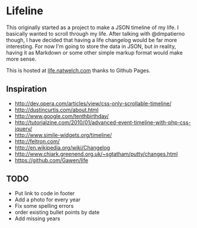 # Lifeline

This originally started as a project to make a JSON timeline of my life. I basically wanted to scroll through my life. After talking with @dmpatierno though, I have decided that having a life changelog would be far more interesting. For now I'm going to store the data in JSON, but in reality, having it as Markdown or some other simple markup format would make more sense.

This is hosted at [life.natwelch.com](http://life.natwelch.com) thanks to Github Pages.

## Inspiration

 * <http://dev.opera.com/articles/view/css-only-scrollable-timeline/>
 * <http://dustincurtis.com/about.html>
 * <http://www.google.com/tenthbirthday/>
 * <http://tutorialzine.com/2010/01/advanced-event-timeline-with-php-css-jquery/>
 * <http://www.simile-widgets.org/timeline/>
 * <http://feltron.com/>
 * <http://en.wikipedia.org/wiki/Changelog>
 * <http://www.chiark.greenend.org.uk/~sgtatham/putty/changes.html>
 * <https://github.com/Gawen/life>

## TODO

 * Put link to code in footer
 * Add a photo for every year
 * Fix some spelling errors
 * order existing bullet points by date
 * Add missing years
